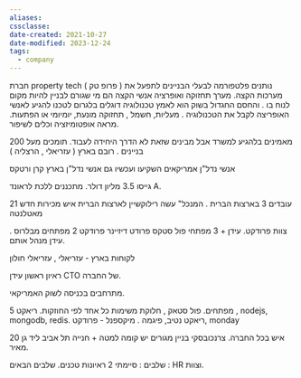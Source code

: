 ```yaml
---
aliases: 
cssclasse: 
date-created: 2021-10-27
date-modified: 2023-12-24
tags:
  - company
---
```


חברת property tech ( פרופ טק )
נותנים פלטפורמה לבעלי הבניינים לתפעל את מערכות הקצה. מערך תחזוקה ואופרציה
אנשי הקצה הם מי שגורם לבניין להיות מקום לנוח בו .
והחסם החגדול בשוק הוא לאמץ טכנולוגיה דוגלים בלגרום לטכנו להגיע לאנשי האופריצה לקבל את הטכנולוגיה .
מעליות, חשמל , תחזוקה מונעת, יומיומי או הפתעות.
מראה אופטומיזציה וכלים לשיפור.

מאמינים בלהגיע למשרד אבל מבינים שזאת לא הדרך היחידה לעבוד.
תומכים מעל 200 בניינים . רובם בארץ ( עזריאלי , הרצליה )

אנשי נדל"ן אמריקאים השקיעו
ועכשיו גם אנשי נדל"ן בארץ
קרן ורטקס

גייסו 3.5 מליון דולר.
מתכננים ללכת לראונד A.

21 עובדים 3 בארצות הברית . המנכל" עשה רילוקשיין לארצות הברית
איש מכירות חדש מאטלנטה

צוות פרודקט.
עידן + 3 מפתחי פול סטקס
פרודט דיזיינר
פרודקט
2 מפתחים מבלרוס . עידן מנהל אותם.

לקוחות בארץ - עזריאלי , עזריאלי חולון

ראיון ראשון
עידן CTO  של החברה.

מתרחבים בכניסה לשוק האמריקאי.

5 מפתחים. פול סטאק , חלוקת משימות כל אחד לפי החוזקות.
ריאקט , nodejs, mongodb, redis. ריאקט נטיב, פיגמה .
מיקספנל - פרודקט, monday

20 איש בכל החברה. צרנכובסקי בניין מגורים יש קומה למטה + חנייה
תל אביב ליד גן מאיר.

שלבים : סיימתי 2 ראיונות טכנים.
שלבים הבאים : HR וצוות.
